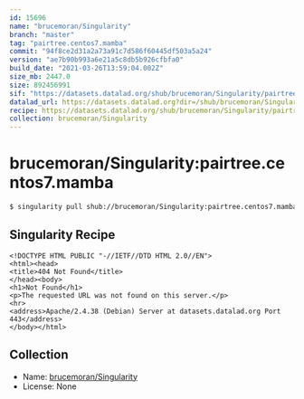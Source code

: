 ```yaml
---
id: 15696
name: "brucemoran/Singularity"
branch: "master"
tag: "pairtree.centos7.mamba"
commit: "94f8ce2d31a2a73a91c7d586f60445df503a5a24"
version: "ae7b90b993a6e21a5c8db5b926cfbfa0"
build_date: "2021-03-26T13:59:04.002Z"
size_mb: 2447.0
size: 892456991
sif: "https://datasets.datalad.org/shub/brucemoran/Singularity/pairtree.centos7.mamba/2021-03-26-94f8ce2d-ae7b90b9/ae7b90b993a6e21a5c8db5b926cfbfa0.sif"
datalad_url: https://datasets.datalad.org?dir=/shub/brucemoran/Singularity/pairtree.centos7.mamba/2021-03-26-94f8ce2d-ae7b90b9/
recipe: https://datasets.datalad.org/shub/brucemoran/Singularity/pairtree.centos7.mamba/2021-03-26-94f8ce2d-ae7b90b9/Singularity
collection: brucemoran/Singularity
---
```


# brucemoran/Singularity:pairtree.centos7.mamba

```bash
$ singularity pull shub://brucemoran/Singularity:pairtree.centos7.mamba
```

## Singularity Recipe

```singularity
<!DOCTYPE HTML PUBLIC "-//IETF//DTD HTML 2.0//EN">
<html><head>
<title>404 Not Found</title>
</head><body>
<h1>Not Found</h1>
<p>The requested URL was not found on this server.</p>
<hr>
<address>Apache/2.4.38 (Debian) Server at datasets.datalad.org Port 443</address>
</body></html>
```

## Collection

 - Name: [brucemoran/Singularity](https://github.com/brucemoran/Singularity)
 - License: None

